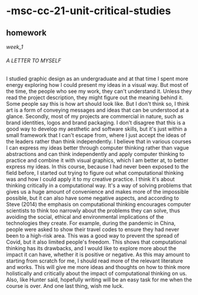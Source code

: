 # -msc-cc-21-unit-critical-studies
## homework

*week_1*

###### A LETTER TO MYSELF

I studied graphic design as an undergraduate and at that time I spent more energy exploring how I could present my ideas in a visual way. But most of the time, the people who see my work, they can't understand it. Unless they read the project description, they might figure out the meaning behind it. Some people say this is how art should look like. But I don't think so, I think art is a form of conveying messages and ideas that can be understood at a glance. Secondly, most of my projects are commercial in nature, such as brand identities, logos and brand packaging. I don't disagree that this is a good way to develop my aesthetic and software skills, but it's just within a small framework that I can't escape from, where I just accept the ideas of the leaders rather than think independently. I believe that in various courses I can express my ideas better through computer thinking rather than vague abstractions and can think independently and apply computer thinking to practice and combine it with visual graphics, which I am better at, to better express my ideas.
In this course, because I had never been exposed to the field before, I started out trying to figure out what computational thinking was and how I could apply it to my creative practice. I think it's about thinking critically in a computational way. It's a way of solving problems that gives us a huge amount of convenience and makes more of the impossible possible, but it can also have some negative aspects, and according to Steve (2014) the emphasis on computational thinking encourages computer scientists to think too narrowly about the problems they
can solve, thus avoiding the social, ethical and environmental implications of the technologies they create. For example, during the pandemic in China, people were asked to show their travel codes to ensure they had never been to a high-risk area. This was a good way to prevent the spread of Covid, but it also limited people's freedom. This shows that computational thinking has its drawbacks, and I would like to explore more about the impact it can have, whether it is positive or negative.
As this may amount to starting from scratch for me, I should read more of the relevant literature and works. This will give me more ideas and thoughts on how to think more holistically and critically about the impact of computational thinking on us. Also, like Hunter said, hopefully writing will be an easy task for me when the course is over. And one last thing, wish me luck.
